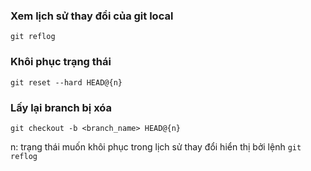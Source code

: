 ### Xem lịch sử thay đổi của git local
`git reflog`

### Khôi phục trạng thái
`git reset --hard HEAD@{n}`

### Lấy lại branch bị xóa
`git checkout -b <branch_name> HEAD@{n}`

n: trạng thái muốn khôi phục trong lịch sử thay đổi hiển thị bởi lệnh `git reflog`
